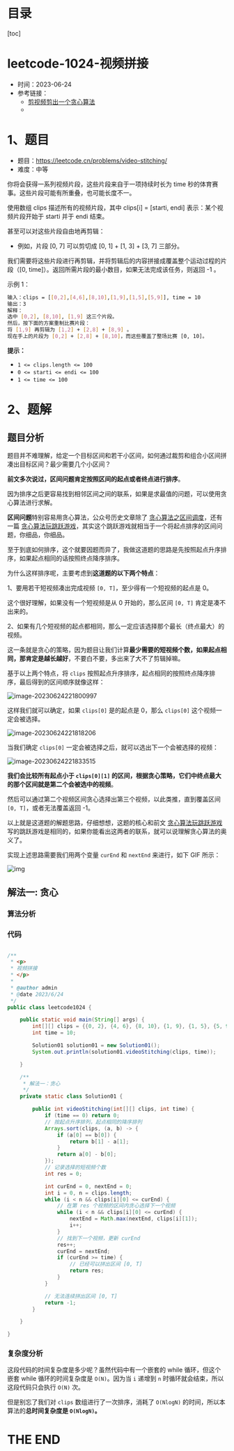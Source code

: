 # 目录

[toc]

# leetcode-1024-视频拼接

- 时间：2023-06-24
- 参考链接：
  - [剪视频剪出一个贪心算法](https://labuladong.gitee.io/algo/di-er-zhan-a01c6/tan-xin-le-9bedf/jian-shi-p-4302c/)
  - 




# 1、题目

- 题目：https://leetcode.cn/problems/video-stitching/
- 难度：中等



你将会获得一系列视频片段，这些片段来自于一项持续时长为 time 秒的体育赛事。这些片段可能有所重叠，也可能长度不一。

使用数组 clips 描述所有的视频片段，其中 clips[i] = [starti, endi] 表示：某个视频片段开始于 starti 并于 endi 结束。

甚至可以对这些片段自由地再剪辑：

- 例如，片段 [0, 7] 可以剪切成 [0, 1] + [1, 3] + [3, 7] 三部分。

我们需要将这些片段进行再剪辑，并将剪辑后的内容拼接成覆盖整个运动过程的片段（[0, time]）。返回所需片段的最小数目，如果无法完成该任务，则返回 -1 。



示例 1：

```sh
输入：clips = [[0,2],[4,6],[8,10],[1,9],[1,5],[5,9]], time = 10
输出：3
解释：
选中 [0,2], [8,10], [1,9] 这三个片段。
然后，按下面的方案重制比赛片段：
将 [1,9] 再剪辑为 [1,2] + [2,8] + [8,9] 。
现在手上的片段为 [0,2] + [2,8] + [8,10]，而这些覆盖了整场比赛 [0, 10]。
```



**提示：**

+ `1 <= clips.length <= 100`
+ `0 <= starti <= endi <= 100`
+ `1 <= time <= 100`



# 2、题解

## 题目分析

题目并不难理解，给定一个目标区间和若干小区间，如何通过裁剪和组合小区间拼凑出目标区间？最少需要几个小区间？

**前文多次说过，区间问题肯定按照区间的起点或者终点进行排序**。

因为排序之后更容易找到相邻区间之间的联系，如果是求最值的问题，可以使用贪心算法进行求解。

**区间问题**特别容易用贪心算法，公众号历史文章除了 [贪心算法之区间调度](https://labuladong.gitee.io/algo/di-er-zhan-a01c6/tan-xin-le-9bedf/tan-xin-su-c41e8/)，还有一篇 [贪心算法玩跳跃游戏](https://labuladong.gitee.io/algo/di-er-zhan-a01c6/tan-xin-le-9bedf/ru-he-yun--48a7c/)，其实这个跳跃游戏就相当于一个将起点排序的区间问题，你细品，你细品。

至于到底如何排序，这个就要因题而异了，我做这道题的思路是先按照起点升序排序，如果起点相同的话按照终点降序排序。

为什么这样排序呢，主要考虑到**这道题的以下两个特点**：

1、要用若干短视频凑出完成视频 `[0, T]`，至少得有一个短视频的起点是 0。

这个很好理解，如果没有一个短视频是从 0 开始的，那么区间 `[0, T]` 肯定是凑不出来的。

2、如果有几个短视频的起点都相同，那么一定应该选择那个最长（终点最大）的视频。

这一条就是贪心的策略，因为题目让我们计算**最少需要的短视频个数，如果起点相同，那肯定是越长越好**，不要白不要，多出来了大不了剪辑掉嘛。

基于以上两个特点，将 `clips` 按照起点升序排序，起点相同的按照终点降序排序，最后得到的区间顺序就像这样：

![image-20230624221800997](https://2021-joker.oss-cn-shanghai.aliyuncs.com/java_img/image-20230624221800997.png)

这样我们就可以确定，如果 `clips[0]` 是的起点是 0，那么 `clips[0]` 这个视频一定会被选择。

![image-20230624221818206](https://2021-joker.oss-cn-shanghai.aliyuncs.com/java_img/image-20230624221818206.png)

当我们确定 `clips[0]` 一定会被选择之后，就可以选出下一个会被选择的视频：

![image-20230624221833515](https://2021-joker.oss-cn-shanghai.aliyuncs.com/java_img/image-20230624221833515.png)

**我们会比较所有起点小于 `clips[0][1]` 的区间，根据贪心策略，它们中终点最大的那个区间就是第二个会被选中的视频**。

然后可以通过第二个视频区间贪心选择出第三个视频，以此类推，直到覆盖区间 `[0, T]`，或者无法覆盖返回 -1。

以上就是这道题的解题思路，仔细想想，这题的核心和前文 [贪心算法玩跳跃游戏](https://labuladong.gitee.io/algo/di-er-zhan-a01c6/tan-xin-le-9bedf/ru-he-yun--48a7c/) 写的跳跃游戏是相同的，如果你能看出这两者的联系，就可以说理解贪心算法的奥义了。





实现上述思路需要我们用两个变量 `curEnd` 和 `nextEnd` 来进行，如下 GIF 所示：

![img](https://labuladong.gitee.io/algo/images/剪视频/5.gif)



## 解法一: 贪心

### 算法分析





### 代码

```java

/**
 * <p>
 * 视频拼接
 * </p>
 *
 * @author admin
 * @date 2023/6/24
 */
public class leetcode1024 {

    public static void main(String[] args) {
        int[][] clips = {{0, 2}, {4, 6}, {8, 10}, {1, 9}, {1, 5}, {5, 9}};
        int time = 10;

        Solution01 solution01 = new Solution01();
        System.out.println(solution01.videoStitching(clips, time));

    }

    /**
     * 解法一：贪心
     */
    private static class Solution01 {

        public int videoStitching(int[][] clips, int time) {
            if (time == 0) return 0;
            // 按起点升序排列，起点相同的降序排列
            Arrays.sort(clips, (a, b) -> {
                if (a[0] == b[0]) {
                    return b[1] - a[1];
                }
                return a[0] - b[0];
            });
            // 记录选择的短视频个数
            int res = 0;

            int curEnd = 0, nextEnd = 0;
            int i = 0, n = clips.length;
            while (i < n && clips[i][0] <= curEnd) {
                // 在第 res 个视频的区间内贪心选择下一个视频
                while (i < n && clips[i][0] <= curEnd) {
                    nextEnd = Math.max(nextEnd, clips[i][1]);
                    i++;
                }
                // 找到下一个视频，更新 curEnd
                res++;
                curEnd = nextEnd;
                if (curEnd >= time) {
                    // 已经可以拼出区间 [0, T]
                    return res;
                }
            }

            // 无法连续拼出区间 [0, T]
            return -1;
        }

    }

}

```





### 复杂度分析

这段代码的时间复杂度是多少呢？虽然代码中有一个嵌套的 while 循环，但这个嵌套 while 循环的时间复杂度是 `O(N)`。因为当 `i` 递增到 `n` 时循环就会结束，所以这段代码只会执行 `O(N)` 次。

但是别忘了我们对 `clips` 数组进行了一次排序，消耗了 `O(NlogN)` 的时间，所以本算法的**总时间复杂度是 `O(NlogN)`。**









# THE END